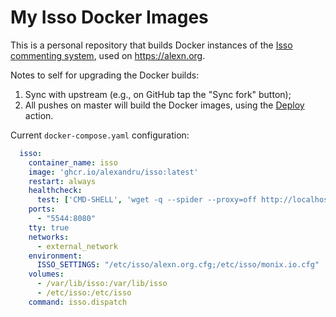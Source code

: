 # My Isso Docker Images

This is a personal repository that builds Docker instances of the [Isso commenting system](https://github.com/posativ/isso/), used on <https://alexn.org>.

Notes to self for upgrading the Docker builds:

1. Sync with upstream (e.g., on GitHub tap the "Sync fork" button);
2. All pushes on master will build the Docker images, using the [Deploy](https://github.com/alexandru/isso/actions/workflows/Deploy.yml) action.

Current `docker-compose.yaml` configuration:

```yaml
  isso:
    container_name: isso
    image: 'ghcr.io/alexandru/isso:latest'
    restart: always
    healthcheck:
      test: ['CMD-SHELL', 'wget -q --spider --proxy=off http://localhost:8080/alexn/?uri=test&limit=10&nested_limit=5 || exit 1']
    ports:
      - "5544:8080"
    tty: true
    networks:
      - external_network
    environment:
      ISSO_SETTINGS: "/etc/isso/alexn.org.cfg;/etc/isso/monix.io.cfg"
    volumes:
      - /var/lib/isso:/var/lib/isso
      - /etc/isso:/etc/isso
    command: isso.dispatch
```

